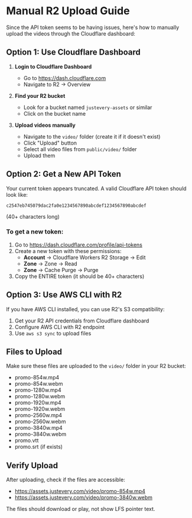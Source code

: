 # Manual R2 Upload Guide

Since the API token seems to be having issues, here's how to manually upload the videos through the Cloudflare dashboard:

## Option 1: Use Cloudflare Dashboard

1. **Login to Cloudflare Dashboard**

   - Go to https://dash.cloudflare.com
   - Navigate to R2 → Overview

2. **Find your R2 bucket**

   - Look for a bucket named `justevery-assets` or similar
   - Click on the bucket name

3. **Upload videos manually**
   - Navigate to the `video/` folder (create it if it doesn't exist)
   - Click "Upload" button
   - Select all video files from `public/video/` folder
   - Upload them

## Option 2: Get a New API Token

Your current token appears truncated. A valid Cloudflare API token should look like:

```
c2547eb745079dac2fa0e1234567890abcdef1234567890abcdef
```

(40+ characters long)

### To get a new token:

1. Go to https://dash.cloudflare.com/profile/api-tokens
2. Create a new token with these permissions:
   - **Account** → Cloudflare Workers R2 Storage → Edit
   - **Zone** → Zone → Read
   - **Zone** → Cache Purge → Purge
3. Copy the ENTIRE token (it should be 40+ characters)

## Option 3: Use AWS CLI with R2

If you have AWS CLI installed, you can use R2's S3 compatibility:

1. Get your R2 API credentials from Cloudflare dashboard
2. Configure AWS CLI with R2 endpoint
3. Use `aws s3 sync` to upload files

## Files to Upload

Make sure these files are uploaded to the `video/` folder in your R2 bucket:

- promo-854w.mp4
- promo-854w.webm
- promo-1280w.mp4
- promo-1280w.webm
- promo-1920w.mp4
- promo-1920w.webm
- promo-2560w.mp4
- promo-2560w.webm
- promo-3840w.mp4
- promo-3840w.webm
- promo.vtt
- promo.srt (if exists)

## Verify Upload

After uploading, check if the files are accessible:

- https://assets.justevery.com/video/promo-854w.mp4
- https://assets.justevery.com/video/promo-3840w.webm

The files should download or play, not show LFS pointer text.

